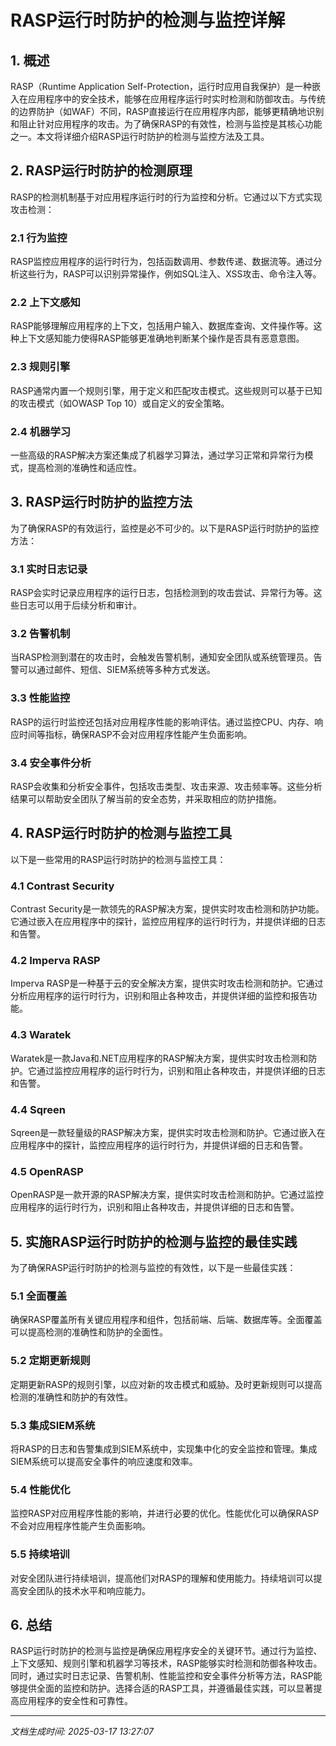 # RASP运行时防护的检测与监控详解

## 1. 概述

RASP（Runtime Application Self-Protection，运行时应用自我保护）是一种嵌入在应用程序中的安全技术，能够在应用程序运行时实时检测和防御攻击。与传统的边界防护（如WAF）不同，RASP直接运行在应用程序内部，能够更精确地识别和阻止针对应用程序的攻击。为了确保RASP的有效性，检测与监控是其核心功能之一。本文将详细介绍RASP运行时防护的检测与监控方法及工具。

## 2. RASP运行时防护的检测原理

RASP的检测机制基于对应用程序运行时的行为监控和分析。它通过以下方式实现攻击检测：

### 2.1 行为监控
RASP监控应用程序的运行时行为，包括函数调用、参数传递、数据流等。通过分析这些行为，RASP可以识别异常操作，例如SQL注入、XSS攻击、命令注入等。

### 2.2 上下文感知
RASP能够理解应用程序的上下文，包括用户输入、数据库查询、文件操作等。这种上下文感知能力使得RASP能够更准确地判断某个操作是否具有恶意意图。

### 2.3 规则引擎
RASP通常内置一个规则引擎，用于定义和匹配攻击模式。这些规则可以基于已知的攻击模式（如OWASP Top 10）或自定义的安全策略。

### 2.4 机器学习
一些高级的RASP解决方案还集成了机器学习算法，通过学习正常和异常行为模式，提高检测的准确性和适应性。

## 3. RASP运行时防护的监控方法

为了确保RASP的有效运行，监控是必不可少的。以下是RASP运行时防护的监控方法：

### 3.1 实时日志记录
RASP会实时记录应用程序的运行日志，包括检测到的攻击尝试、异常行为等。这些日志可以用于后续分析和审计。

### 3.2 告警机制
当RASP检测到潜在的攻击时，会触发告警机制，通知安全团队或系统管理员。告警可以通过邮件、短信、SIEM系统等多种方式发送。

### 3.3 性能监控
RASP的运行时监控还包括对应用程序性能的影响评估。通过监控CPU、内存、响应时间等指标，确保RASP不会对应用程序性能产生负面影响。

### 3.4 安全事件分析
RASP会收集和分析安全事件，包括攻击类型、攻击来源、攻击频率等。这些分析结果可以帮助安全团队了解当前的安全态势，并采取相应的防护措施。

## 4. RASP运行时防护的检测与监控工具

以下是一些常用的RASP运行时防护的检测与监控工具：

### 4.1 Contrast Security
Contrast Security是一款领先的RASP解决方案，提供实时攻击检测和防护功能。它通过嵌入在应用程序中的探针，监控应用程序的运行时行为，并提供详细的日志和告警。

### 4.2 Imperva RASP
Imperva RASP是一种基于云的安全解决方案，提供实时攻击检测和防护。它通过分析应用程序的运行时行为，识别和阻止各种攻击，并提供详细的监控和报告功能。

### 4.3 Waratek
Waratek是一款Java和.NET应用程序的RASP解决方案，提供实时攻击检测和防护。它通过监控应用程序的运行时行为，识别和阻止各种攻击，并提供详细的日志和告警。

### 4.4 Sqreen
Sqreen是一款轻量级的RASP解决方案，提供实时攻击检测和防护。它通过嵌入在应用程序中的探针，监控应用程序的运行时行为，并提供详细的日志和告警。

### 4.5 OpenRASP
OpenRASP是一款开源的RASP解决方案，提供实时攻击检测和防护。它通过监控应用程序的运行时行为，识别和阻止各种攻击，并提供详细的日志和告警。

## 5. 实施RASP运行时防护的检测与监控的最佳实践

为了确保RASP运行时防护的检测与监控的有效性，以下是一些最佳实践：

### 5.1 全面覆盖
确保RASP覆盖所有关键应用程序和组件，包括前端、后端、数据库等。全面覆盖可以提高检测的准确性和防护的全面性。

### 5.2 定期更新规则
定期更新RASP的规则引擎，以应对新的攻击模式和威胁。及时更新规则可以提高检测的准确性和防护的有效性。

### 5.3 集成SIEM系统
将RASP的日志和告警集成到SIEM系统中，实现集中化的安全监控和管理。集成SIEM系统可以提高安全事件的响应速度和效率。

### 5.4 性能优化
监控RASP对应用程序性能的影响，并进行必要的优化。性能优化可以确保RASP不会对应用程序性能产生负面影响。

### 5.5 持续培训
对安全团队进行持续培训，提高他们对RASP的理解和使用能力。持续培训可以提高安全团队的技术水平和响应能力。

## 6. 总结

RASP运行时防护的检测与监控是确保应用程序安全的关键环节。通过行为监控、上下文感知、规则引擎和机器学习等技术，RASP能够实时检测和防御各种攻击。同时，通过实时日志记录、告警机制、性能监控和安全事件分析等方法，RASP能够提供全面的监控和防护。选择合适的RASP工具，并遵循最佳实践，可以显著提高应用程序的安全性和可靠性。

---

*文档生成时间: 2025-03-17 13:27:07*
